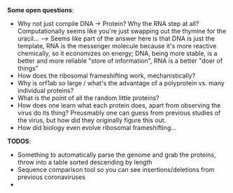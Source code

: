**Some open questions**:
* Why not just compile DNA -> Protein? Why the RNA step at all? Computationally seems like you're just swapping out the thymine for the uracil...
--> Seems like part of the answer here is that DNA is just the template, RNA is the messenger molecule because it's more reactive chemically, so it economizes on energy; DNA, being more stable, is a better and more reliable "store of information", RNA is a better "doer of things"
* How does the ribosomal frameshifting work, mechanistically?
* Why is orf1ab so large / what's the advantage of a polyprotein vs. many individual proteins?
* What is the point of all the random little proteins? 
* How does one learn what each protein does, apart from observing the virus do its thing? Preusmably one can guess from previous studies of the virus, but how did they originally figure this out. 
* How did biology even evolve ribosomal frameshifting... 

**TODOS**:
* Something to automatically parse the genome and grab the proteins, throw into a table sorted descending by length
* Sequence comparison tool so you can see insertions/deletions from previous coronaviruses
* 
